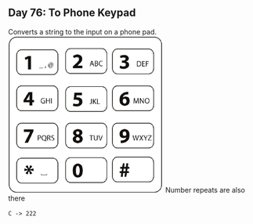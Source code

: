 ## Day 76: To Phone Keypad
Converts a string to the input on a phone pad.
![img.png](img.png)
Number repeats are also there
```text
C -> 222
```